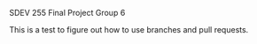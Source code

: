 SDEV 255
Final Project Group 6

This is a test to figure out how to use branches and pull requests.
